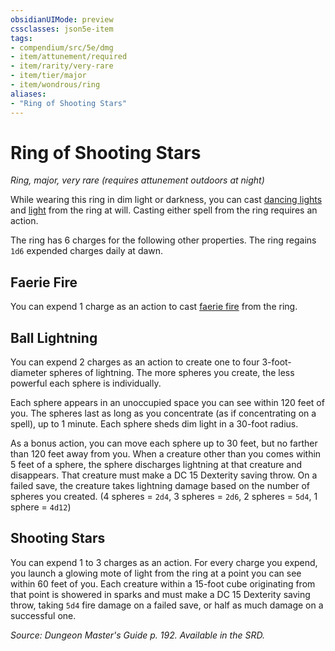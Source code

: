 ```yaml
---
obsidianUIMode: preview
cssclasses: json5e-item
tags:
- compendium/src/5e/dmg
- item/attunement/required
- item/rarity/very-rare
- item/tier/major
- item/wondrous/ring
aliases: 
- "Ring of Shooting Stars"
---
```

# Ring of Shooting Stars
*Ring, major, very rare (requires attunement outdoors at night)*  


While wearing this ring in dim light or darkness, you can cast [dancing lights](/Systems/5e/spells/dancing-lights.md) and [light](/Systems/5e/spells/light.md) from the ring at will. Casting either spell from the ring requires an action.

The ring has 6 charges for the following other properties. The ring regains `1d6` expended charges daily at dawn.

## Faerie Fire

You can expend 1 charge as an action to cast [faerie fire](/Systems/5e/spells/faerie-fire.md) from the ring.

## Ball Lightning

You can expend 2 charges as an action to create one to four 3-foot-diameter spheres of lightning. The more spheres you create, the less powerful each sphere is individually.

Each sphere appears in an unoccupied space you can see within 120 feet of you. The spheres last as long as you concentrate (as if concentrating on a spell), up to 1 minute. Each sphere sheds dim light in a 30-foot radius.

As a bonus action, you can move each sphere up to 30 feet, but no farther than 120 feet away from you. When a creature other than you comes within 5 feet of a sphere, the sphere discharges lightning at that creature and disappears. That creature must make a DC 15 Dexterity saving throw. On a failed save, the creature takes lightning damage based on the number of spheres you created. (4 spheres = `2d4`, 3 spheres = `2d6`, 2 spheres = `5d4`, 1 sphere = `4d12`)

## Shooting Stars

You can expend 1 to 3 charges as an action. For every charge you expend, you launch a glowing mote of light from the ring at a point you can see within 60 feet of you. Each creature within a 15-foot cube originating from that point is showered in sparks and must make a DC 15 Dexterity saving throw, taking `5d4` fire damage on a failed save, or half as much damage on a successful one.

*Source: Dungeon Master's Guide p. 192. Available in the SRD.*